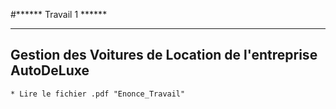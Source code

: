 #******		Travail 1	******
****************************************
## Gestion des Voitures de Location de l'entreprise AutoDeLuxe
	* Lire le fichier .pdf "Enonce_Travail"